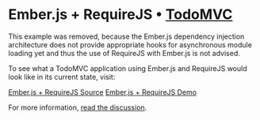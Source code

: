 # Ember.js + RequireJS • [TodoMVC](http://todomvc.com)

This example was removed, because the Ember.js dependency injection architecture
does not provide appropriate hooks for asynchronous module loading yet and thus
the use of RequireJS with Ember.js is not advised.

To see what a TodoMVC application using Ember.js and RequireJS would look like
in its current state, visit:

[Ember.js + RequireJS Source](https://github.com/stephenplusplus/todomvc/tree/emberjs_require/dependency-examples/emberjs_require)
[Ember.js + RequireJS Demo](http://stephenplusplus.github.io/todomvc-emberjs-requirejs/dependency-examples/emberjs_require)

For more information, [read the discussion](https://github.com/addyosmani/todomvc/pull/528).
